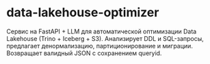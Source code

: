 # data-lakehouse-optimizer
Сервис на FastAPI + LLM для автоматической оптимизации Data Lakehouse (Trino + Iceberg + S3). Анализирует DDL и SQL-запросы, предлагает денормализацию, партиционирование и миграции. Возвращает валидный JSON с сохранением queryid.
